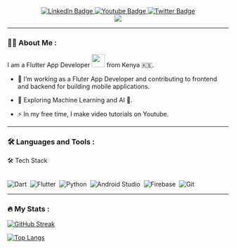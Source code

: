 <div id="badges" align="center">
  <a href="https://www.linkedin.com/in/eiji-otieno-62595b276">
    <img src="https://img.shields.io/badge/LinkedIn-blue?style=for-the-badge&logo=linkedin&logoColor=white" alt="LinkedIn Badge"/>
  </a>
  <a href="https://www.youtube.com/channel/UCLNrYarXe-whi6PCyp7lIjw">
    <img src="https://img.shields.io/badge/YouTube-red?style=for-the-badge&logo=youtube&logoColor=white" alt="Youtube Badge"/>
  </a>
  <a href="https://twitter.com/_eijiotieno?t=2z3upSmHWoxyUrq3uASA3w&s=09">
    <img src="https://img.shields.io/badge/Twitter-blue?style=for-the-badge&logo=twitter&logoColor=white" alt="Twitter Badge"/>
  </a>
</div>

<div align="center">
<img src="https://komarev.com/ghpvc/?username=eijiotieno-official&style=flat-square&color=blue" align="center"/>
</div>

---

### 👨‍💻 About Me :
I am a Flutter App Developer <img src="https://media.giphy.com/media/WUlplcMpOCEmTGBtBW/giphy.gif" width="30"> from Kenya 🇰🇪.
- :telescope: I’m working as a Fluter App Developer and contributing to frontend and backend for building mobile applications.

- :seedling: Exploring Machine Learning and AI 🤖.

- :zap: In my free time, I make video tutorials on Youtube.

---

### :hammer_and_wrench: Languages and Tools :
🛠 Tech Stack
<br/>
<br/>

![Dart](https://img.shields.io/badge/dart-%230175C2.svg?style=for-the-badge&logo=dart&logoColor=white)&nbsp;
![Flutter](https://img.shields.io/badge/Flutter-%2302569B.svg?style=for-the-badge&logo=Flutter&logoColor=white)&nbsp;
![Python](https://img.shields.io/badge/Python-3776AB?style=for-the-badge&logo=python&logoColor=white)&nbsp;
![Android Studio](https://img.shields.io/badge/Android%20Studio-3DDC84.svg?style=for-the-badge&logo=android-studio&logoColor=white)&nbsp;
![Firebase](https://img.shields.io/badge/firebase-%23039BE5.svg?style=for-the-badge&logo=firebase)&nbsp;
![Git](https://img.shields.io/badge/-Git-05122A?style=flat&logo=git)&nbsp;

---

### :fire: My Stats :

[![GitHub Streak](http://github-readme-streak-stats.herokuapp.com?user=eijiotieno-official&theme=dark&background=000000)](https://git.io/streak-stats)

[![Top Langs](https://github-readme-stats.vercel.app/api/top-langs/?username=eijiotieno-official&layout=compact&theme=vision-friendly-dark)](https://github.com/anuraghazra/github-readme-stats)
